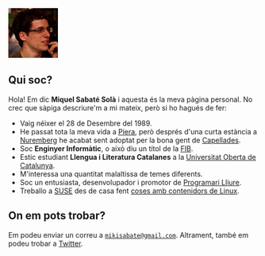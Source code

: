 <img src="/images/me.jpeg" alt="Miquel's picture" id="image-profile" title="It's-a Me, Miquel!" width="100" height="100">

## Qui soc?

Hola! Em dic **Miquel Sabaté Solà** i aquesta és la meva pàgina personal. No
crec que sàpiga descriure'm a mi mateix, però si ho hagués de fer:

- Vaig néixer el 28 de Desembre del 1989.
- He passat tota la meva vida a [Piera](https://ca.wikipedia.org/wiki/Piera),
  però després d'una curta estància a
  [Nuremberg](https://ca.wikipedia.org/wiki/Nuremberg) he acabat sent adoptat
  per la bona gent de [Capellades](https://ca.wikipedia.org/wiki/Capellades).
- Soc **Enginyer Informàtic**, o això diu un títol de la [FIB](http://www.fib.upc.edu).
- Estic estudiant **Llengua i Literatura Catalanes** a la [Universitat Oberta de
  Catalunya](http://www.uoc.edu/portal/ca/index.html).
- M'interessa una quantitat malaltissa de temes diferents.
- Soc un entusiasta, desenvolupador i promotor de [Programari
  Lliure](https://ca.wikipedia.org/wiki/Programari_lliure).
- Treballo a [SUSE](https://www.suse.com/) des de casa fent [coses amb
  contenidors de Linux](https://en.wikipedia.org/wiki/Linux_containers).

## On em pots trobar?

<p>
Em podeu enviar un correu a
<a href="mailto:mikisabate@gmail.com" title="Enviar correu">
  <code>mikisabate@gmail.com</code></a>.
Altrament, també em podeu trobar a <a href="https://twitter.com/miquelssola"
title="@miquelssola">Twitter</a>.
</p>
